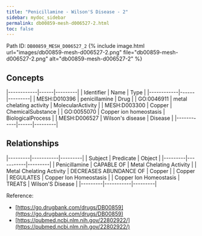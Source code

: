 ```yaml
---
title: "Penicillamine - Wilson'S Disease - 2"
sidebar: mydoc_sidebar
permalink: db00859-mesh-d006527-2.html
toc: false 
---
```



Path ID: `DB00859_MESH_D006527_2`
{% include image.html url="images/db00859-mesh-d006527-2.png" file="db00859-mesh-d006527-2.png" alt="db00859-mesh-d006527-2" %}

## Concepts

|------------|------|---------|
| Identifier | Name | Type    |
|------------|------|---------|
| MESH:D010396 | penicillamine | Drug |
| GO:0046911 | metal chelating activity | MolecularActivity |
| MESH:D003300 | Copper | ChemicalSubstance |
| GO:0055070 | Copper ion homeostasis | BiologicalProcess |
| MESH:D006527 | Wilson's disease | Disease |
|------------|------|---------|

## Relationships

|---------|-----------|---------|
| Subject | Predicate | Object  |
|---------|-----------|---------|
| Penicillamine | CAPABLE OF | Metal Chelating Activity |
| Metal Chelating Activity | DECREASES ABUNDANCE OF | Copper |
| Copper | REGULATES | Copper Ion Homeostasis |
| Copper Ion Homeostasis | TREATS | Wilson'S Disease |
|---------|-----------|---------|

Reference: 
  - [https://go.drugbank.com/drugs/DB00859](https://go.drugbank.com/drugs/DB00859)
  - [https://pubmed.ncbi.nlm.nih.gov/22802922/](https://pubmed.ncbi.nlm.nih.gov/22802922/)
